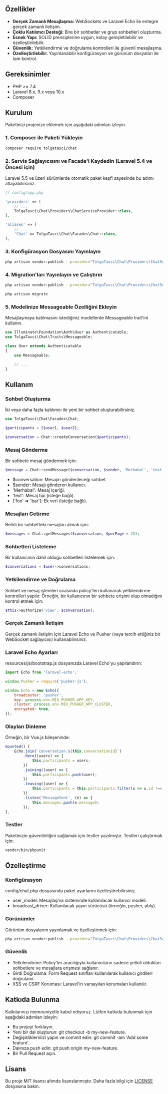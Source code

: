 ## Özellikler

- **Gerçek Zamanlı Mesajlaşma:** WebSockets ve Laravel Echo ile entegre gerçek zamanlı iletişim.
- **Çoklu Katılımcı Desteği:** Bire bir sohbetler ve grup sohbetleri oluşturma.
- **Esnek Yapı:** SOLID prensiplerine uygun, kolay genişletilebilir ve özelleştirilebilir.
- **Güvenlik:** Yetkilendirme ve doğrulama kontrolleri ile güvenli mesajlaşma.
- **Özelleştirilebilir:** Yayınlanabilir konfigürasyon ve görünüm dosyaları ile tam kontrol.

## Gereksinimler

- PHP >= 7.4
- Laravel 8.x, 9.x veya 10.x
- Composer

## Kurulum

Paketinizi projenize eklemek için aşağıdaki adımları izleyin.

### 1. Composer ile Paketi Yükleyin

```bash
composer require tolgatasci/chat
```

### 2. Servis Sağlayıcısını ve Facade'i Kaydedin (Laravel 5.4 ve Öncesi için)
Laravel 5.5 ve üzeri sürümlerde otomatik paket keşfi sayesinde bu adımı atlayabilirsiniz.
```php
// config/app.php

'providers' => [
    // ...
    TolgaTasci\Chat\Providers\ChatServiceProvider::class,
],

'aliases' => [
    // ...
    'Chat' => TolgaTasci\Chat\Facades\Chat::class,
],

```
### 3. Konfigürasyon Dosyasını Yayınlayın

```bash
php artisan vendor:publish --provider="TolgaTasci\Chat\Providers\ChatServiceProvider" --tag="config"
```

### 4. Migration'ları Yayınlayın ve Çalıştırın

```bash
php artisan vendor:publish --provider="TolgaTasci\Chat\Providers\ChatServiceProvider" --tag="migrations"

php artisan migrate
```

### 5. Modelinize Messageable Özelliğini Ekleyin
Mesajlaşmaya katılmasını istediğiniz modellerde Messageable trait'ini kullanın.
```php
use Illuminate\Foundation\Auth\User as Authenticatable;
use TolgaTasci\Chat\Traits\Messageable;

class User extends Authenticatable
{
    use Messageable;

    // ...
}
```



## Kullanım
### Sohbet Oluşturma
İki veya daha fazla katılımcı ile yeni bir sohbet oluşturabilirsiniz.
```php
use TolgaTasci\Chat\Facades\Chat;

$participants = [$user1, $user2];

$conversation = Chat::createConversation($participants);
```
### Mesaj Gönderme
Bir sohbete mesaj göndermek için:
```php
$message = Chat::sendMessage($conversation, $sender, 'Merhaba!', 'text', ['foo' => 'bar']);
```
- $conversation: Mesajın gönderileceği sohbet.
- $sender: Mesajı gönderen kullanıcı.
- 'Merhaba!': Mesaj içeriği.
- 'text': Mesaj tipi (isteğe bağlı).
- ['foo' => 'bar']: Ek veri (isteğe bağlı).

### Mesajları Getirme
Belirli bir sohbetteki mesajları almak için:
```php
$messages = Chat::getMessages($conversation, $perPage = 25);
```
### Sohbetleri Listeleme
Bir kullanıcının dahil olduğu sohbetleri listelemek için:
```php
$conversations = $user->conversations;
```
### Yetkilendirme ve Doğrulama
Sohbet ve mesaj işlemleri sırasında policy'leri kullanarak yetkilendirme kontrolleri yapılır. Örneğin, bir kullanıcının bir sohbete erişimi olup olmadığını kontrol etmek için:
```php
$this->authorize('view', $conversation);
```
### Gerçek Zamanlı İletişim
Gerçek zamanlı iletişim için Laravel Echo ve Pusher (veya tercih ettiğiniz bir WebSocket sağlayıcısı) kullanabilirsiniz.
### Laravel Echo Ayarları
resources/js/bootstrap.js dosyanızda Laravel Echo'yu yapılandırın:

```js
import Echo from 'laravel-echo';

window.Pusher = require('pusher-js');

window.Echo = new Echo({
    broadcaster: 'pusher',
    key: process.env.MIX_PUSHER_APP_KEY,
    cluster: process.env.MIX_PUSHER_APP_CLUSTER,
    encrypted: true,
});
```

### Olayları Dinleme
Örneğin, bir Vue.js bileşeninde:

```js
mounted() {
    Echo.join(`conversation.${this.conversationId}`)
        .here((users) => {
            this.participants = users;
        })
        .joining((user) => {
            this.participants.push(user);
        })
        .leaving((user) => {
            this.participants = this.participants.filter(u => u.id !== user.id);
        })
        .listen('MessageSent', (e) => {
            this.messages.push(e.message);
        });
},
```

### Testler
Paketinizin güvenilirliğini sağlamak için testler yazılmıştır. Testleri çalıştırmak için:

```bash
vendor/bin/phpunit
```
## Özelleştirme
### Konfigürasyon

config/chat.php dosyasında paket ayarlarını özelleştirebilirsiniz.

- user_model: Mesajlaşma sisteminde kullanılacak kullanıcı modeli.
- broadcast_driver: Kullanılacak yayın sürücüsü (örneğin, pusher, ably).

### Görünümler
Görünüm dosyalarını yayınlamak ve özelleştirmek için:

```bash
php artisan vendor:publish --provider="TolgaTasci\Chat\Providers\ChatServiceProvider" --tag="views"
```
### Güvenlik
- Yetkilendirme: Policy'ler aracılığıyla kullanıcıların sadece yetkili oldukları sohbetlere ve mesajlara erişmesi sağlanır.
- Girdi Doğrulama: Form Request sınıfları kullanılarak kullanıcı girdileri doğrulanır.
- XSS ve CSRF Koruması: Laravel'in varsayılan korumaları kullanılır.
## Katkıda Bulunma
Katkılarınızı memnuniyetle kabul ediyoruz. Lütfen katkıda bulunmak için aşağıdaki adımları izleyin:

* Bu projeyi forklayın.
* Yeni bir dal oluşturun: git checkout -b my-new-feature.
* Değişikliklerinizi yapın ve commit edin: git commit -am 'Add some feature'.
* Dalınıza push edin: git push origin my-new-feature.
* Bir Pull Request açın.
## Lisans
Bu proje MIT lisansı altında lisanslanmıştır. Daha fazla bilgi için [LICENSE](LICENSE) dosyasına bakın.
